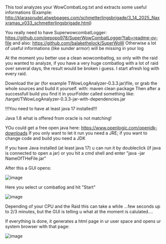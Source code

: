 This tool analyzes your WowCombatLog.txt and extracts some useful informations
(Example: http://klarasprudel.atwebpages.com/schmetterlingsbrigade/3_14_2025_Naxxramas_v033_schmetterlingsbrigade.html)

You really need to have SuperwowcombatLogger: https://github.com/pepopo978/SuperWowCombatLogger?tab=readme-ov-file
and also: https://github.com/balakethelock/SuperWoW
Otherwise a lot of useful informations (like sunder armor) will be missing in your log

At the moment you better use a clean wowcombatlog, so only with the raid you wanted to analyze,
if you have a very huge combatlog with a lot of raid over several days, the result would be broken i guess.
I start afresh log with every raid.

Download the jar (for example TWowLogAnalyzer-0.3.3.jar)file, 
or grab the whole sources and build it yourself.
with: maven clean package
Then after a successfull build you find it in yourFolder called something like: /target/TWowLogAnalyzer-0.3.3-jar-with-dependencies.jar

!!!You need to have at least java 17 installed!!!

Java 1.8 what is offered from oracle is not matching!

YOu could get a free open java here: https://www.openlogic.com/openjdk-downloads
If you only want to let it run you need a JRE; if you want to change code and build you need a JDK

If you have Java installed (at least java 17) u can run it by doubleclick (if java is connected to open a jar)
or you hit a cmd shell and enter "java -jar NameOfTHeFile.jar"

After this a GUI opens:

![image](https://github.com/user-attachments/assets/51f03d55-0249-4604-b129-b3a65f8044a0)


Here you select ur combatlog and hit "Start"

![image](https://github.com/user-attachments/assets/655eeb43-6bc7-4942-9a9b-7a33906ec274)

Depending of your CPU and the Raid this can take a while ...few seconds up to 2/3 minutes,
but the GUI is telling u what at the moment is calulated....

If everything is done, it generates a html page in ur user space and opens ur system browser
with that page: 

![image](https://github.com/user-attachments/assets/c0dd1f71-c327-4a51-8be1-a73cb4e9d54b)

